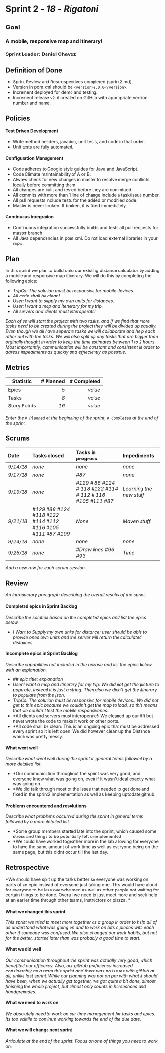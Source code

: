 # Sprint 2 - *18* - *Rigatoni*

## Goal

### A mobile, responsive map and itinerary!
### Sprint Leader: Daniel Chavez

## Definition of Done

* Sprint Review and Restrospectives completed (sprint2.md).
* Version in pom.xml should be `<version>2.0.0</version>`.
* Increment deployed for demo and testing.
* Increment release `v2.0` created on GitHub with appropriate version number and name.


## Policies

#### Test Driven Development
* Write method headers, javadoc, unit tests, and code in that order.
* Unit tests are fully automated.
#### Configuration Management
* Code adheres to Google style guides for Java and JavaScript.
* Code Climate maintainability of A or B.
* Always check for new changes in master to resolve merge conflicts locally before committing them.
* All changes are built and tested before they are committed.
* All commits with more than 1 line of change include a task/issue number.
* All pull requests include tests for the added or modified code.
* Master is never broken.  If broken, it is fixed immediately.
#### Continuous Integration
* Continuous integration successfully builds and tests all pull requests for master branch.
* All Java dependencies in pom.xml.  Do not load external libraries in your repo. 


## Plan

In this sprint we plan to build onto our existing distance calculator by adding a mobile and responsive map itinerary. We will do this by completing the following epics:


* *TripCo: The solution must be responsive for mobile devices.*
* *All code shall be clean!*
* *User: I want to supply my own units for distances.*
* *User: I want a map and itenerary for my trip.*
* *All servers and clients must interoperate!*


*Each of us will start the project with two tasks, and if we find that more tasks need to be created during the project they will be divided up equally. Even though we all have seperate tasks we will collaborate and help each other out with the tasks. We will also split up any tasks that are bigger than orginally thought in order to keep the time estimates between 1 to 2 hours. Most importantly, communication will be constant and consistent in order to adress impediments as quickly and effieciently as possible.*


## Metrics

| Statistic | # Planned | # Completed |
| --- | ---: | ---: |
| Epics | *5* | *value* |
| Tasks |  *8*   | *value* | 
| Story Points |  *16*  | *value* | 

*Enter the `# Planned` at the beginning of the sprint, `# Completed` at the end of the sprint.*


## Scrums

| Date | Tasks closed  | Tasks in progress | Impediments |
| :--- | :--- | :--- | :--- |
| *9/14/18* | *none* | *none* | *none* | 
| *9/17/18* | *none* | *#87* | *none*|
| *9/19/18* | *none* | *#129 # 88 #124 # 118 #122 #114 # 112 # 116 #105 #111 #87* | *Learning the new stuff* |
| *9/21/18* | *#129 #88 #124 #118 #122 #114 #112 #116 #105 #111 #87 #109* | *None* | *Maven stuff* |
| *9/24/18* | *none* | *none* | *none*|
| *9/26/18* | *none* | *#Draw lines #96 #93* | *Time*|

*Add a new row for each scrum session.*

## Review

*An introductory paragraph describing the overall results of the sprint.*

#### Completed epics in Sprint Backlog 

*Describe the solution based on the completed epics and list the epics below.*

* *I Want to Supply my own units for distance: user should be able to provide ones own units and the server will return the calculated distances*

#### Incomplete epics in Sprint Backlog 

*Describe capabilities not included in the release and list the epics below with an explanation.*

* *## epic title: explanation*
* *User:I want a map and itinerary for my trip: We did not get the picture to populate, instead it is just a string. Then also we didn't get the itinerary to populate from the json.*
* *TripCo: The solution must be responsive for mobile devices.: We did not get to this epic because we couldn't get the map to load, so this means that we couldn't test the mobile responsivenes.*
* *All clients and servers must interoperate!: We cleaned up our tffi but never wrote the code to make it work on other ports.
* *All code shall be clean: This is an ongoing epic that must be addressed every sprint so it is left open. We did however clean up the Distance which was pretty messy.

#### What went well

*Describe what went well during the sprint in general terms followed by a more detailed list.*

* *Our communication throughout the sprint was very good, and everyone knew what was going on, even if it wasn't ideal exactly what was going on.
* *We did talk through most of the isses that needed to get done and fixed in the sprint2 implementation as well as keeping uptodate github.

#### Problems encountered and resolutions

*Describe what problems occurred during the sprint in general terms followed by a more detailed list.*

* *Some group members started late into the sprint, which caused some stress and things to be potentially left unimplemented
* *We could have worked togeather more in the lab allowing for everyone to have the same amount of work time as well as everyone being on the same page, but this didnt occur till the last day.

## Retrospective

*We should have split up the tasks better so everyone was working on parts of an epic instead of everyone just taking one. This would have aloud for everyone to be less overwhelmed as well as other people not waiting for certain things to be done. Overall we need to just meet more and seek help at an earlier time through other teams, instructors or piazza. *

#### What we changed this sprint

*This sprint we tried to meet more together as a group in order to help all of us understand what was going on and to work on bits a pieces with each other if someone was confused. We also changed our work habits, but not for the better, started later than was probably a good time to start.*

#### What we did well

*Our communication throughout the sprint was actually very good, which benefited our efficency. Also, our gitHub proficiency increased considerably as a team this sprint and there was no issues with gitHub at all, unlike last sprint. While our planning was not on par with what it should have been, when we actually got together, we got quite a bit done, almost finishing the whole project, but almost only counts in horseshoes and handgrenades.*

#### What we need to work on

*We absolutely need to work on our time management for tasks and epics. Its too volitile to continue working towards the end of the due date.*

#### What we will change next sprint 

*Articulate at the end of the sprint.  Focus on one of things you need to work on.*
